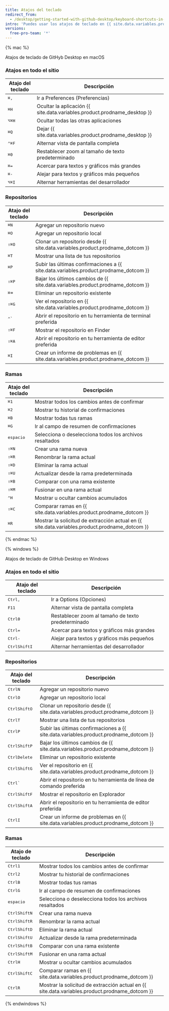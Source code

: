 ```yaml
---
title: Atajos del teclado
redirect_from:
  - /desktop/getting-started-with-github-desktop/keyboard-shortcuts-in-github-desktop/
intro: 'Puedes usar los atajos de teclado en {{ site.data.variables.product.prodname_desktop }}.'
versions:
  free-pro-team: '*'
---
```


{% mac %}

Atajos de teclado de GitHyb Desktop en macOS

### Atajos en todo el sitio

| Atajo del teclado                    | Descripción                                                              |
| ------------------------------------ | ------------------------------------------------------------------------ |
| <kbd>⌘</kbd><kbd>,</kbd>             | Ir a Preferences (Preferencias)                                          |
| <kbd>⌘</kbd><kbd>H</kbd>             | Ocultar la aplicación {{ site.data.variables.product.prodname_desktop }} |
| <kbd>⌥</kbd><kbd>⌘</kbd><kbd>H</kbd> | Ocultar todas las otras aplicaciones                                     |
| <kbd>⌘</kbd><kbd>Q</kbd>             | Dejar {{ site.data.variables.product.prodname_desktop }}                 |
| <kbd>⌃</kbd><kbd>⌘</kbd><kbd>F</kbd> | Alternar vista de pantalla completa                                      |
| <kbd>⌘</kbd><kbd>0</kbd>             | Restablecer zoom al tamaño de texto predeterminado                       |
| <kbd>⌘</kbd><kbd>=</kbd>             | Acercar para textos y gráficos más grandes                               |
| <kbd>⌘</kbd><kbd>-</kbd>             | Alejar para textos y gráficos más pequeños                               |
| <kbd>⌥</kbd><kbd>⌘</kbd><kbd>I</kbd> | Alternar herramientas del desarrollador                                  |

### Repositorios

| Atajo del teclado                    | Descripción                                                                          |
| ------------------------------------ | ------------------------------------------------------------------------------------ |
| <kbd>⌘</kbd><kbd>N</kbd>             | Agregar un repositorio nuevo                                                         |
| <kbd>⌘</kbd><kbd>O</kbd>             | Agregar un repositorio local                                                         |
| <kbd>⇧</kbd><kbd>⌘</kbd><kbd>O</kbd> | Clonar un repositorio desde {{ site.data.variables.product.prodname_dotcom }}        |
| <kbd>⌘</kbd><kbd>T</kbd>             | Mostrar una lista de tus repositorios                                                |
| <kbd>⌘</kbd><kbd>P</kbd>             | Subir las últimas confirmaciones a {{ site.data.variables.product.prodname_dotcom }} |
| <kbd>⇧</kbd><kbd>⌘</kbd><kbd>P</kbd> | Bajar los últimos cambios de {{ site.data.variables.product.prodname_dotcom }}       |
| <kbd>⌘</kbd><kbd>⌫</kbd>             | Eliminar un repositorio existente                                                    |
| <kbd>⇧</kbd><kbd>⌘</kbd><kbd>G</kbd> | Ver el repositorio en {{ site.data.variables.product.prodname_dotcom }}              |
| <kbd>⌃</kbd><kbd>&grave;</kbd>       | Abrir el repositorio en tu herramienta de terminal preferida                         |
| <kbd>⇧</kbd><kbd>⌘</kbd><kbd>F</kbd> | Mostrar el repositorio en Finder                                                     |
| <kbd>⇧</kbd><kbd>⌘</kbd><kbd>A</kbd> | Abrir el repositorio en tu herramienta de editor preferida                           |
| <kbd>⌘</kbd><kbd>I</kbd>             | Crear un informe de problemas en {{ site.data.variables.product.prodname_dotcom }}   |

### Ramas

| Atajo del teclado                    | Descripción                                                                                    |
| ------------------------------------ | ---------------------------------------------------------------------------------------------- |
| <kbd>⌘</kbd><kbd>1</kbd>             | Mostrar todos los cambios antes de confirmar                                                   |
| <kbd>⌘</kbd><kbd>2</kbd>             | Mostrar tu historial de confirmaciones                                                         |
| <kbd>⌘</kbd><kbd>B</kbd>             | Mostrar todas tus ramas                                                                        |
| <kbd>⌘</kbd><kbd>G</kbd>             | Ir al campo de resumen de confirmaciones                                                       |
| <kbd>espacio</kbd>                   | Selecciona o deselecciona todos los archivos resaltados                                        |
| <kbd>⇧</kbd><kbd>⌘</kbd><kbd>N</kbd> | Crear una rama nueva                                                                           |
| <kbd>⇧</kbd><kbd>⌘</kbd><kbd>R</kbd> | Renombrar la rama actual                                                                       |
| <kbd>⇧</kbd><kbd>⌘</kbd><kbd>D</kbd> | Eliminar la rama actual                                                                        |
| <kbd>⇧</kbd><kbd>⌘</kbd><kbd>U</kbd> | Actualizar desde la rama predeterminada                                                        |
| <kbd>⇧</kbd><kbd>⌘</kbd><kbd>B</kbd> | Comparar con una rama existente                                                                |
| <kbd>⇧</kbd><kbd>⌘</kbd><kbd>M</kbd> | Fusionar en una rama actual                                                                    |
| <kbd>⌃</kbd><kbd>H</kbd>             | Mostrar u ocultar cambios acumulados                                                           |
| <kbd>⇧</kbd><kbd>⌘</kbd><kbd>C</kbd> | Comparar ramas en {{ site.data.variables.product.prodname_dotcom }}                            |
| <kbd>⌘</kbd><kbd>R</kbd>             | Mostrar la solicitud de extracción actual en {{ site.data.variables.product.prodname_dotcom }} |

{% endmac %}

{% windows %}

Atajos de teclado de GitHub Desktop en Windows

### Atajos en todo el sitio

| Atajo del teclado                           | Descripción                                        |
| ------------------------------------------- | -------------------------------------------------- |
| <kbd>Ctrl</kbd><kbd>,</kbd>                 | Ir a Options (Opciones)                            |
| <kbd>F11</kbd>                              | Alternar vista de pantalla completa                |
| <kbd>Ctrl</kbd><kbd>0</kbd>                 | Restablecer zoom al tamaño de texto predeterminado |
| <kbd>Ctrl</kbd><kbd>=</kbd>                 | Acercar para textos y gráficos más grandes         |
| <kbd>Ctrl</kbd><kbd>-</kbd>                 | Alejar para textos y gráficos más pequeños         |
| <kbd>Ctrl</kbd><kbd>Shift</kbd><kbd>I</kbd> | Alternar herramientas del desarrollador            |

### Repositorios

| Atajo del teclado                           | Descripción                                                                          |
| ------------------------------------------- | ------------------------------------------------------------------------------------ |
| <kbd>Ctrl</kbd><kbd>N</kbd>                 | Agregar un repositorio nuevo                                                         |
| <kbd>Ctrl</kbd><kbd>O</kbd>                 | Agregar un repositorio local                                                         |
| <kbd>Ctrl</kbd><kbd>Shift</kbd><kbd>O</kbd> | Clonar un repositorio desde {{ site.data.variables.product.prodname_dotcom }}        |
| <kbd>Ctrl</kbd><kbd>T</kbd>                 | Mostrar una lista de tus repositorios                                                |
| <kbd>Ctrl</kbd><kbd>P</kbd>                 | Subir las últimas confirmaciones a {{ site.data.variables.product.prodname_dotcom }} |
| <kbd>Ctrl</kbd><kbd>Shift</kbd><kbd>P</kbd> | Bajar los últimos cambios de {{ site.data.variables.product.prodname_dotcom }}       |
| <kbd>Ctrl</kbd><kbd>Delete</kbd>            | Eliminar un repositorio existente                                                    |
| <kbd>Ctrl</kbd><kbd>Shift</kbd><kbd>G</kbd> | Ver el repositorio en {{ site.data.variables.product.prodname_dotcom }}              |
| <kbd>Ctrl</kbd><kbd>&grave;</kbd>           | Abrir el repositorio en tu herramienta de línea de comando preferida                 |
| <kbd>Ctrl</kbd><kbd>Shift</kbd><kbd>F</kbd> | Mostrar el repositorio en Explorador                                                 |
| <kbd>Ctrl</kbd><kbd>Shift</kbd><kbd>A</kbd> | Abrir el repositorio en tu herramienta de editor preferida                           |
| <kbd>Ctrl</kbd><kbd>I</kbd>                 | Crear un informe de problemas en {{ site.data.variables.product.prodname_dotcom }}   |

### Ramas

| Atajo de teclado                            | Descripción                                                                                    |
| ------------------------------------------- | ---------------------------------------------------------------------------------------------- |
| <kbd>Ctrl</kbd><kbd>1</kbd>                 | Mostrar todos los cambios antes de confirmar                                                   |
| <kbd>Ctrl</kbd><kbd>2</kbd>                 | Mostrar tu historial de confirmaciones                                                         |
| <kbd>Ctrl</kbd><kbd>B</kbd>                 | Mostrar todas tus ramas                                                                        |
| <kbd>Ctrl</kbd><kbd>G</kbd>                 | Ir al campo de resumen de confirmaciones                                                       |
| <kbd>espacio</kbd>                          | Selecciona o deselecciona todos los archivos resaltados                                        |
| <kbd>Ctrl</kbd><kbd>Shift</kbd><kbd>N</kbd> | Crear una rama nueva                                                                           |
| <kbd>Ctrl</kbd><kbd>Shift</kbd><kbd>R</kbd> | Renombrar la rama actual                                                                       |
| <kbd>Ctrl</kbd><kbd>Shift</kbd><kbd>D</kbd> | Eliminar la rama actual                                                                        |
| <kbd>Ctrl</kbd><kbd>Shift</kbd><kbd>U</kbd> | Actualizar desde la rama predeterminada                                                        |
| <kbd>Ctrl</kbd><kbd>Shift</kbd><kbd>B</kbd> | Comparar con una rama existente                                                                |
| <kbd>Ctrl</kbd><kbd>Shift</kbd><kbd>M</kbd> | Fusionar en una rama actual                                                                    |
| <kbd>Ctrl</kbd><kbd>H</kbd>                 | Mostrar u ocultar cambios acumulados                                                           |
| <kbd>Ctrl</kbd><kbd>Shift</kbd><kbd>C</kbd> | Comparar ramas en {{ site.data.variables.product.prodname_dotcom }}                            |
| <kbd>Ctrl</kbd><kbd>R</kbd>                 | Mostrar la solicitud de extracción actual en {{ site.data.variables.product.prodname_dotcom }} |

{% endwindows %}
